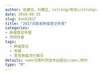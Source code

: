 ```yaml
---
author: 张建功，刘曙正，<strong>陈琼</strong>
date: 2018-04-15
slug: book2017
title: "2017河南省肿瘤登记年报"
categories: 
- 肿瘤登记年报
- 共同作者
tags:
  - 肿瘤登记
  - 年报
  - 恶性肿瘤流行情况
details: <em>河南科学技术出版社</em>,郑州
type: "M"
---
```


